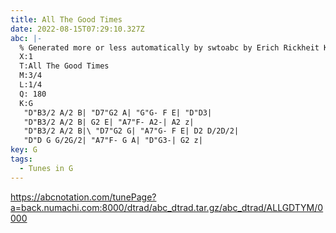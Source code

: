 ```yaml
---
title: All The Good Times
date: 2022-08-15T07:29:10.327Z
abc: |-
  % Generated more or less automatically by swtoabc by Erich Rickheit KSC
  X:1
  T:All The Good Times
  M:3/4
  L:1/4
  Q: 180
  K:G
   "D"B3/2 A/2 B| "D7"G2 A| "G"G- F E| "D"D3|
   "D"B3/2 A/2 B| G2 E| "A7"F- A2-| A2 z|
   "D"B3/2 A/2 B|\ "D7"G2 G| "A7"G- F E| D2 D/2D/2|
   "D"D G G/2G/2| "A7"F- G A| "D"G3-| G2 z|
key: G
tags:
  - Tunes in G
---
```

https://abcnotation.com/tunePage?a=back.numachi.com:8000/dtrad/abc_dtrad.tar.gz/abc_dtrad/ALLGDTYM/0000